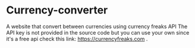 # Currency-converter
A website that convert between currencies using currency freaks API 
The API key is not provided in the source code but you can use your own since it's a free api check this link: https://currencyfreaks.com .
